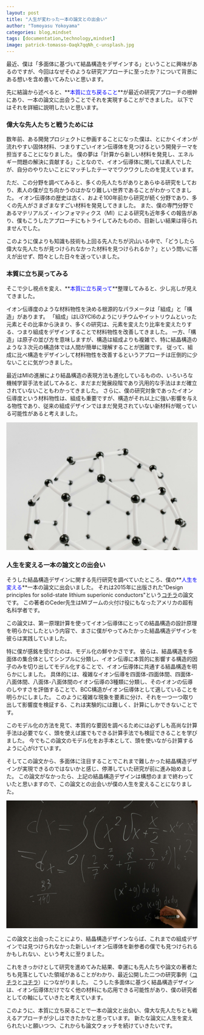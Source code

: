 ```yaml
---
layout: post
title: "人生が変わった一本の論文との出会い"
author: "Tomoyasu Yokoyama"
categories: blog,mindset
tags: [documentation,technology,mindset]
image: patrick-tomasso-Oaqk7qqNh_c-unsplash.jpg
---
```


**<font color="Blue"></font>**

最近、僕は「多面体に基づいて結晶構造をデザインする」ということに興味があるのですが、今回はなぜそのような研究アプローチに至ったか？について背景にある想いを含め書いてみたいと思います。

先に結論から述べると、**<font color="Blue">本質に立ち戻ること</font>**が最近の研究アプローチの根幹にあり、一本の論文に出会うことでそれを実現することができました。
以下ではそれを詳細に説明したいと思います。

### 偉大な先人たちと戦うためには

数年前、ある開発プロジェクトに参画することになった僕は、とにかくイオンが流れやすい固体材料、つまりすごいイオン伝導体を見つけるという開発テーマを担当することになりました。
僕の夢は「計算から新しい材料を発見し、エネルギー問題の解決に貢献する」ことなので、イオン伝導体に関しては素人でしたが、自分のやりたいことにマッチしたテーマでワクワクしたのを覚えています。

ただ、この分野を調べてみると、多くの先人たちがありとあらゆる研究をしており、素人の僕が立ち向かうのはかなり難しい世界であることがわかってきました。
イオン伝導体の歴史は古く、およそ100年前から研究が続く分野であり、多くの先人がさまざまなすごい材料を発見してきました。
また、僕の専門分野であるマテリアルズ・インフォマティクス（MI）による研究も近年多くの報告があり、僕もこうしたアプローチにもトライしてみたものの、目新しい結果は得られませんでした。

このように僕よりも知識も技術も上回る先人たちが沢山いる中で、「どうしたら偉大な先人たちが見つけられなかった材料を見つけられるか？」という問いに答えが出せず、悶々とした日々を送っていました。

### 本質に立ち戻ってみる

そこで少し視点を変え、**<font color="Blue">本質に立ち戻って</font>**整理してみると、少し兆しが見えてきました。

イオン伝導度のような材料物性を決める根源的なパラメータは「組成」と「構造」があります。
「組成」はLi3YCl6のようにリチウムやイットリウムといった元素とその比率から決まり、多くの研究は、元素を変えたり比率を変えたりする、つまり組成をデザインすることで材料物性を改善してきました。
一方、「構造」は原子の並び方を意味しますが、構造は組成よりも複雑で、特に結晶構造のような３次元の構造体では人間が簡単に理解することが困難です。
従って、組成に比べ構造をデザインして材料物性を改善するというアプローチは圧倒的に少ないことに気がつきました。

最近はMIの進展により結晶構造の表現方法も進化しているものの、いろいろな機械学習手法を試してみると、まだまだ発展段階であり汎用的な手法はまだ確立されていないこともわかってきました。
さらに、僕の研究対象であったイオン伝導度という材料物性は、組成も重要ですが、構造がそれ以上に強い影響を与える物性であり、従来の組成デザインではまだ発見されていない新材料が眠っている可能性があると考えました。

![Figure](../assets/img/pexels-tara-winstead-7723393.jpg)

### 人生を変える一本の論文との出会い

そうした結晶構造デザインに関する先行研究を調べていたところ、僕の**<font color="Blue">人生を変える</font>**一本の論文に出会いました。
それは2015年に出版された"Design principles for solid-state lithium superionic conductors"という[コチラ](https://doi.org/10.1038/nmat4369)の論文です。
この著者のCeder先生はMIブームの火付け役にもなったアメリカの超有名科学者です。

この論文は、第一原理計算を使ってイオン伝導体にとっての結晶構造の設計原理を明らかにしたという内容で、まさに僕がやってみたかった結晶構造デザインを彼らは実践していました。

特に僕が感銘を受けたのは、モデル化の鮮やかさです。
彼らは、結晶構造を多面体の集合体としてシンプルに分類し、イオン伝導に本質的に影響する構造的因子のみを切り出してモデル化することで、イオン伝導体に共通する結晶構造を明らかにしました。
具体的には、複雑なイオン伝導を四面体-四面体間、四面体-八面体間、八面体-八面体間のイオン伝導の3種類に分類し、そのイオンの伝導のしやすさを評価することで、BCC構造がイオン伝導体として適していることを明らかにしました。
このように複雑な現象を要素に分け、それを一つ一つ取り出して影響度を検証する、これは実験的には難しく、計算にしかできないことです。

このモデル化の方法を見て、本質的な要因を調べるためには必ずしも高尚な計算手法は必要でなく、頭を使えば誰でもできる計算手法でも検証できることを学びました。
今でもこの論文のモデル化をお手本として、頭を使いながら計算するように心がけています。

そしてこの論文から、多面体に注目することでこれまで難しかった結晶構造デザインが実現できるのではないかと感じ、停滞していた研究が前に進み始めました。
この論文がなかったら、上記の結晶構造デザインは構想のままで終わっていたと思いますので、この論文との出会いが僕の人生を変えることになりました。

![Figure](../assets/img/pexels-gabby-k-6238297.jpg)

この論文と出会ったことにより、結晶構造デザインならば、これまでの組成デザインでは見つけられなかった新しいイオン伝導体を新参者の僕でも見つけられるかもしれない、という考えに至りました。

これをきっかけとして研究を進めてみた結果、幸運にも先人たちや論文の著者たちも見落としていた領域があることがわかり、最近公開した二つの研究事例（[コチラ](https://doi.org/10.48550/arXiv.2407.02838)と[コチラ](https://doi.org/10.48550/arXiv.2312.09060)）につながりました。
こうした多面体に基づく結晶構造デザインは、イオン伝導体だけでなく他の材料にも応用できる可能性があり、僕の研究者としての軸にしていきたと考えています。

このように、本質に立ち戻ることで一本の論文と出会い、偉大な先人たちとも戦えるアプローチが少しはできたかなと思っています。
新たな論文に人生を変えられたいと願いつつ、これからも論文ウォッチを続けていきたいです。